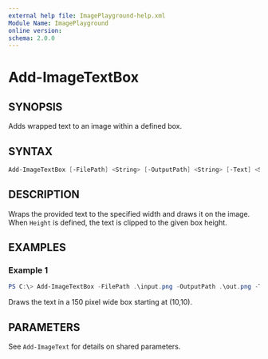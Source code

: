 ```yaml
---
external help file: ImagePlayground-help.xml
Module Name: ImagePlayground
online version:
schema: 2.0.0
---
```


# Add-ImageTextBox

## SYNOPSIS
Adds wrapped text to an image within a defined box.

## SYNTAX
```powershell
Add-ImageTextBox [-FilePath] <String> [-OutputPath] <String> [-Text] <String> [-X] <Single> [-Y] <Single> [-Width] <Single> [-Height <Single>] [-Color <Color>] [-FontSize <Single>] [-FontFamily <String>] [-HorizontalAlignment <HorizontalAlignment>] [-VerticalAlignment <VerticalAlignment>] [-ShadowColor <Color>] [-ShadowOffsetX <Single>] [-ShadowOffsetY <Single>] [-OutlineColor <Color>] [-OutlineWidth <Single>] [<CommonParameters>]
```

## DESCRIPTION
Wraps the provided text to the specified width and draws it on the image. When `Height` is defined, the text is clipped to the given box height.

## EXAMPLES
### Example 1
```powershell
PS C:\> Add-ImageTextBox -FilePath .\input.png -OutputPath .\out.png -Text 'Long text that will wrap' -X 10 -Y 10 -Width 150
```
Draws the text in a 150 pixel wide box starting at (10,10).

## PARAMETERS
See `Add-ImageText` for details on shared parameters.
